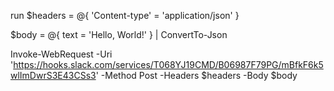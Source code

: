 run 
$headers = @{
    'Content-type' = 'application/json'
}

$body = @{
    text = 'Hello, World!'
} | ConvertTo-Json

Invoke-WebRequest -Uri 'https://hooks.slack.com/services/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' -Method Post -Headers $headers -Body $body
